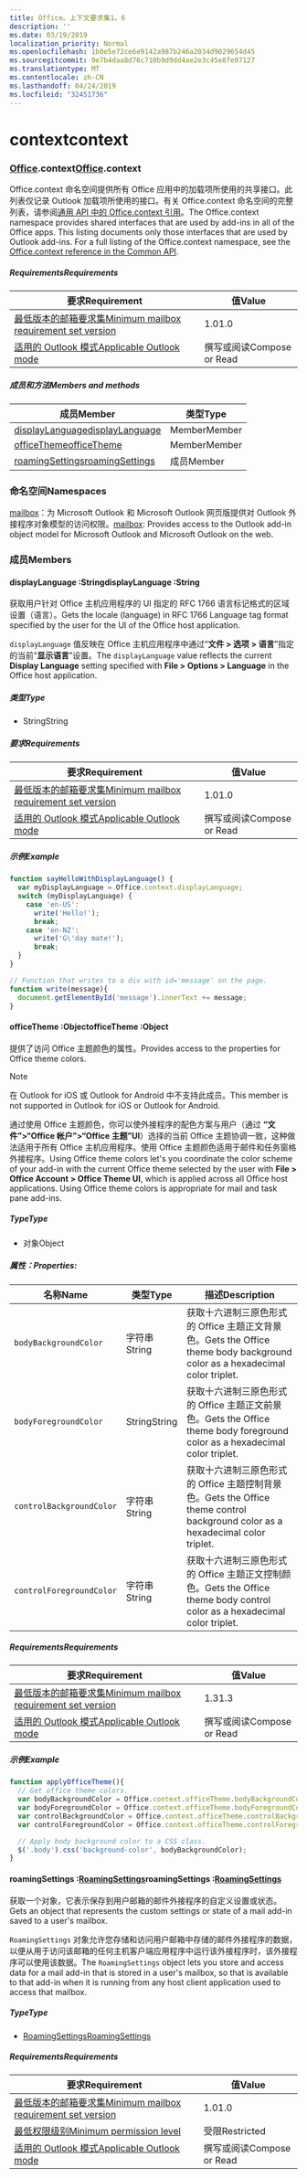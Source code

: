 ```yaml
---
title: Office。上下文要求集1。6
description: ''
ms.date: 03/19/2019
localization_priority: Normal
ms.openlocfilehash: 1b0e5e72ce6e9142a987b246a2034d9029654d45
ms.sourcegitcommit: 9e7b4daa8d76c710b9d9dd4ae2e3c45e8fe07127
ms.translationtype: MT
ms.contentlocale: zh-CN
ms.lasthandoff: 04/24/2019
ms.locfileid: "32451736"
---
```

# <a name="context"></a><span data-ttu-id="aeec3-102">context</span><span class="sxs-lookup"><span data-stu-id="aeec3-102">context</span></span>

### <a name="officeofficemdcontext"></a><span data-ttu-id="aeec3-103">[Office](Office.md).context</span><span class="sxs-lookup"><span data-stu-id="aeec3-103">[Office](Office.md).context</span></span>

<span data-ttu-id="aeec3-p101">Office.context 命名空间提供所有 Office 应用中的加载项所使用的共享接口。此列表仅记录 Outlook 加载项所使用的接口。有关 Office.context 命名空间的完整列表，请参阅[通用 API 中的 Office.context 引用](/javascript/api/office/office.context)。</span><span class="sxs-lookup"><span data-stu-id="aeec3-p101">The Office.context namespace provides shared interfaces that are used by add-ins in all of the Office apps. This listing documents only those interfaces that are used by Outlook add-ins. For a full listing of the Office.context namespace, see the [Office.context reference in the Common API](/javascript/api/office/office.context).</span></span>

##### <a name="requirements"></a><span data-ttu-id="aeec3-106">Requirements</span><span class="sxs-lookup"><span data-stu-id="aeec3-106">Requirements</span></span>

|<span data-ttu-id="aeec3-107">要求</span><span class="sxs-lookup"><span data-stu-id="aeec3-107">Requirement</span></span>| <span data-ttu-id="aeec3-108">值</span><span class="sxs-lookup"><span data-stu-id="aeec3-108">Value</span></span>|
|---|---|
|[<span data-ttu-id="aeec3-109">最低版本的邮箱要求集</span><span class="sxs-lookup"><span data-stu-id="aeec3-109">Minimum mailbox requirement set version</span></span>](/office/dev/add-ins/reference/requirement-sets/outlook-api-requirement-sets)| <span data-ttu-id="aeec3-110">1.0</span><span class="sxs-lookup"><span data-stu-id="aeec3-110">1.0</span></span>|
|[<span data-ttu-id="aeec3-111">适用的 Outlook 模式</span><span class="sxs-lookup"><span data-stu-id="aeec3-111">Applicable Outlook mode</span></span>](/outlook/add-ins/#extension-points)| <span data-ttu-id="aeec3-112">撰写或阅读</span><span class="sxs-lookup"><span data-stu-id="aeec3-112">Compose or Read</span></span>|

##### <a name="members-and-methods"></a><span data-ttu-id="aeec3-113">成员和方法</span><span class="sxs-lookup"><span data-stu-id="aeec3-113">Members and methods</span></span>

| <span data-ttu-id="aeec3-114">成员</span><span class="sxs-lookup"><span data-stu-id="aeec3-114">Member</span></span> | <span data-ttu-id="aeec3-115">类型</span><span class="sxs-lookup"><span data-stu-id="aeec3-115">Type</span></span> |
|--------|------|
| [<span data-ttu-id="aeec3-116">displayLanguage</span><span class="sxs-lookup"><span data-stu-id="aeec3-116">displayLanguage</span></span>](#displaylanguage-string) | <span data-ttu-id="aeec3-117">Member</span><span class="sxs-lookup"><span data-stu-id="aeec3-117">Member</span></span> |
| [<span data-ttu-id="aeec3-118">officeTheme</span><span class="sxs-lookup"><span data-stu-id="aeec3-118">officeTheme</span></span>](#officetheme-object) | <span data-ttu-id="aeec3-119">Member</span><span class="sxs-lookup"><span data-stu-id="aeec3-119">Member</span></span> |
| [<span data-ttu-id="aeec3-120">roamingSettings</span><span class="sxs-lookup"><span data-stu-id="aeec3-120">roamingSettings</span></span>](#roamingsettings-roamingsettings) | <span data-ttu-id="aeec3-121">成员</span><span class="sxs-lookup"><span data-stu-id="aeec3-121">Member</span></span> |

### <a name="namespaces"></a><span data-ttu-id="aeec3-122">命名空间</span><span class="sxs-lookup"><span data-stu-id="aeec3-122">Namespaces</span></span>

<span data-ttu-id="aeec3-123">[mailbox](office.context.mailbox.md)：为 Microsoft Outlook 和 Microsoft Outlook 网页版提供对 Outlook 外接程序对象模型的访问权限。</span><span class="sxs-lookup"><span data-stu-id="aeec3-123">[mailbox](office.context.mailbox.md): Provides access to the Outlook add-in object model for Microsoft Outlook and Microsoft Outlook on the web.</span></span>

### <a name="members"></a><span data-ttu-id="aeec3-124">成员</span><span class="sxs-lookup"><span data-stu-id="aeec3-124">Members</span></span>

####  <a name="displaylanguage-string"></a><span data-ttu-id="aeec3-125">displayLanguage :String</span><span class="sxs-lookup"><span data-stu-id="aeec3-125">displayLanguage :String</span></span>

<span data-ttu-id="aeec3-126">获取用户针对 Office 主机应用程序的 UI 指定的 RFC 1766 语言标记格式的区域设置（语言）。</span><span class="sxs-lookup"><span data-stu-id="aeec3-126">Gets the locale (language) in RFC 1766 Language tag format specified by the user for the UI of the Office host application.</span></span>

<span data-ttu-id="aeec3-127">`displayLanguage` 值反映在 Office 主机应用程序中通过“**文件 > 选项 > 语言**”指定的当前“**显示语言**”设置。</span><span class="sxs-lookup"><span data-stu-id="aeec3-127">The `displayLanguage` value reflects the current **Display Language** setting specified with **File > Options > Language** in the Office host application.</span></span>

##### <a name="type"></a><span data-ttu-id="aeec3-128">类型</span><span class="sxs-lookup"><span data-stu-id="aeec3-128">Type</span></span>

*   <span data-ttu-id="aeec3-129">String</span><span class="sxs-lookup"><span data-stu-id="aeec3-129">String</span></span>

##### <a name="requirements"></a><span data-ttu-id="aeec3-130">要求</span><span class="sxs-lookup"><span data-stu-id="aeec3-130">Requirements</span></span>

|<span data-ttu-id="aeec3-131">要求</span><span class="sxs-lookup"><span data-stu-id="aeec3-131">Requirement</span></span>| <span data-ttu-id="aeec3-132">值</span><span class="sxs-lookup"><span data-stu-id="aeec3-132">Value</span></span>|
|---|---|
|[<span data-ttu-id="aeec3-133">最低版本的邮箱要求集</span><span class="sxs-lookup"><span data-stu-id="aeec3-133">Minimum mailbox requirement set version</span></span>](/office/dev/add-ins/reference/requirement-sets/outlook-api-requirement-sets)| <span data-ttu-id="aeec3-134">1.0</span><span class="sxs-lookup"><span data-stu-id="aeec3-134">1.0</span></span>|
|[<span data-ttu-id="aeec3-135">适用的 Outlook 模式</span><span class="sxs-lookup"><span data-stu-id="aeec3-135">Applicable Outlook mode</span></span>](/outlook/add-ins/#extension-points)| <span data-ttu-id="aeec3-136">撰写或阅读</span><span class="sxs-lookup"><span data-stu-id="aeec3-136">Compose or Read</span></span>|

##### <a name="example"></a><span data-ttu-id="aeec3-137">示例</span><span class="sxs-lookup"><span data-stu-id="aeec3-137">Example</span></span>

```javascript
function sayHelloWithDisplayLanguage() {
  var myDisplayLanguage = Office.context.displayLanguage;
  switch (myDisplayLanguage) {
    case 'en-US':
      write('Hello!');
      break;
    case 'en-NZ':
      write('G\'day mate!');
      break;
  }
}

// Function that writes to a div with id='message' on the page.
function write(message){
  document.getElementById('message').innerText += message;
}
```

####  <a name="officetheme-object"></a><span data-ttu-id="aeec3-138">officeTheme :Object</span><span class="sxs-lookup"><span data-stu-id="aeec3-138">officeTheme :Object</span></span>

<span data-ttu-id="aeec3-139">提供了访问 Office 主题颜色的属性。</span><span class="sxs-lookup"><span data-stu-id="aeec3-139">Provides access to the properties for Office theme colors.</span></span>

> [!NOTE]
> <span data-ttu-id="aeec3-140">在 Outlook for iOS 或 Outlook for Android 中不支持此成员。</span><span class="sxs-lookup"><span data-stu-id="aeec3-140">This member is not supported in Outlook for iOS or Outlook for Android.</span></span>

<span data-ttu-id="aeec3-p102">通过使用 Office 主题颜色，你可以使外接程序的配色方案与用户（通过 **“文件”>“Office 帐户”>“Office 主题”UI**）选择的当前 Office 主题协调一致，这种做法适用于所有 Office 主机应用程序。使用 Office 主题颜色适用于邮件和任务窗格外接程序。</span><span class="sxs-lookup"><span data-stu-id="aeec3-p102">Using Office theme colors let's you coordinate the color scheme of your add-in with the current Office theme selected by the user with **File > Office Account > Office Theme UI**, which is applied across all Office host applications. Using Office theme colors is appropriate for mail and task pane add-ins.</span></span>

##### <a name="type"></a><span data-ttu-id="aeec3-143">Type</span><span class="sxs-lookup"><span data-stu-id="aeec3-143">Type</span></span>

*   <span data-ttu-id="aeec3-144">对象</span><span class="sxs-lookup"><span data-stu-id="aeec3-144">Object</span></span>

##### <a name="properties"></a><span data-ttu-id="aeec3-145">属性：</span><span class="sxs-lookup"><span data-stu-id="aeec3-145">Properties:</span></span>

|<span data-ttu-id="aeec3-146">名称</span><span class="sxs-lookup"><span data-stu-id="aeec3-146">Name</span></span>| <span data-ttu-id="aeec3-147">类型</span><span class="sxs-lookup"><span data-stu-id="aeec3-147">Type</span></span>| <span data-ttu-id="aeec3-148">描述</span><span class="sxs-lookup"><span data-stu-id="aeec3-148">Description</span></span>|
|---|---|---|
|`bodyBackgroundColor`| <span data-ttu-id="aeec3-149">字符串</span><span class="sxs-lookup"><span data-stu-id="aeec3-149">String</span></span>|<span data-ttu-id="aeec3-150">获取十六进制三原色形式的 Office 主题正文背景色。</span><span class="sxs-lookup"><span data-stu-id="aeec3-150">Gets the Office theme body background color as a hexadecimal color triplet.</span></span>|
|`bodyForegroundColor`| <span data-ttu-id="aeec3-151">String</span><span class="sxs-lookup"><span data-stu-id="aeec3-151">String</span></span>|<span data-ttu-id="aeec3-152">获取十六进制三原色形式的 Office 主题正文前景色。</span><span class="sxs-lookup"><span data-stu-id="aeec3-152">Gets the Office theme body foreground color as a hexadecimal color triplet.</span></span>|
|`controlBackgroundColor`| <span data-ttu-id="aeec3-153">字符串</span><span class="sxs-lookup"><span data-stu-id="aeec3-153">String</span></span>|<span data-ttu-id="aeec3-154">获取十六进制三原色形式的 Office 主题控制背景色。</span><span class="sxs-lookup"><span data-stu-id="aeec3-154">Gets the Office theme control background color as a hexadecimal color triplet.</span></span>|
|`controlForegroundColor`| <span data-ttu-id="aeec3-155">字符串</span><span class="sxs-lookup"><span data-stu-id="aeec3-155">String</span></span>|<span data-ttu-id="aeec3-156">获取十六进制三原色形式的 Office 主题正文控制颜色。</span><span class="sxs-lookup"><span data-stu-id="aeec3-156">Gets the Office theme body control color as a hexadecimal color triplet.</span></span>|

##### <a name="requirements"></a><span data-ttu-id="aeec3-157">Requirements</span><span class="sxs-lookup"><span data-stu-id="aeec3-157">Requirements</span></span>

|<span data-ttu-id="aeec3-158">要求</span><span class="sxs-lookup"><span data-stu-id="aeec3-158">Requirement</span></span>| <span data-ttu-id="aeec3-159">值</span><span class="sxs-lookup"><span data-stu-id="aeec3-159">Value</span></span>|
|---|---|
|[<span data-ttu-id="aeec3-160">最低版本的邮箱要求集</span><span class="sxs-lookup"><span data-stu-id="aeec3-160">Minimum mailbox requirement set version</span></span>](/office/dev/add-ins/reference/requirement-sets/outlook-api-requirement-sets)| <span data-ttu-id="aeec3-161">1.3</span><span class="sxs-lookup"><span data-stu-id="aeec3-161">1.3</span></span>|
|[<span data-ttu-id="aeec3-162">适用的 Outlook 模式</span><span class="sxs-lookup"><span data-stu-id="aeec3-162">Applicable Outlook mode</span></span>](/outlook/add-ins/#extension-points)| <span data-ttu-id="aeec3-163">撰写或阅读</span><span class="sxs-lookup"><span data-stu-id="aeec3-163">Compose or Read</span></span>|

##### <a name="example"></a><span data-ttu-id="aeec3-164">示例</span><span class="sxs-lookup"><span data-stu-id="aeec3-164">Example</span></span>

```javascript
function applyOfficeTheme(){
  // Get office theme colors.
  var bodyBackgroundColor = Office.context.officeTheme.bodyBackgroundColor;
  var bodyForegroundColor = Office.context.officeTheme.bodyForegroundColor;
  var controlBackgroundColor = Office.context.officeTheme.controlBackgroundColor
  var controlForegroundColor = Office.context.officeTheme.controlForegroundColor;

  // Apply body background color to a CSS class.
  $('.body').css('background-color', bodyBackgroundColor);
}
```

####  <a name="roamingsettings-roamingsettingsjavascriptapioutlook16officeroamingsettings"></a><span data-ttu-id="aeec3-165">roamingSettings :[RoamingSettings](/javascript/api/outlook_1_6/office.RoamingSettings)</span><span class="sxs-lookup"><span data-stu-id="aeec3-165">roamingSettings :[RoamingSettings](/javascript/api/outlook_1_6/office.RoamingSettings)</span></span>

<span data-ttu-id="aeec3-166">获取一个对象，它表示保存到用户邮箱的邮件外接程序的自定义设置或状态。</span><span class="sxs-lookup"><span data-stu-id="aeec3-166">Gets an object that represents the custom settings or state of a mail add-in saved to a user's mailbox.</span></span>

<span data-ttu-id="aeec3-167">`RoamingSettings` 对象允许您存储和访问用户邮箱中存储的邮件外接程序的数据，以便从用于访问该邮箱的任何主机客户端应用程序中运行该外接程序时，该外接程序可以使用该数据。</span><span class="sxs-lookup"><span data-stu-id="aeec3-167">The `RoamingSettings` object lets you store and access data for a mail add-in that is stored in a user's mailbox, so that is available to that add-in when it is running from any host client application used to access that mailbox.</span></span>

##### <a name="type"></a><span data-ttu-id="aeec3-168">Type</span><span class="sxs-lookup"><span data-stu-id="aeec3-168">Type</span></span>

*   [<span data-ttu-id="aeec3-169">RoamingSettings</span><span class="sxs-lookup"><span data-stu-id="aeec3-169">RoamingSettings</span></span>](/javascript/api/outlook_1_6/office.RoamingSettings)

##### <a name="requirements"></a><span data-ttu-id="aeec3-170">Requirements</span><span class="sxs-lookup"><span data-stu-id="aeec3-170">Requirements</span></span>

|<span data-ttu-id="aeec3-171">要求</span><span class="sxs-lookup"><span data-stu-id="aeec3-171">Requirement</span></span>| <span data-ttu-id="aeec3-172">值</span><span class="sxs-lookup"><span data-stu-id="aeec3-172">Value</span></span>|
|---|---|
|[<span data-ttu-id="aeec3-173">最低版本的邮箱要求集</span><span class="sxs-lookup"><span data-stu-id="aeec3-173">Minimum mailbox requirement set version</span></span>](/office/dev/add-ins/reference/requirement-sets/outlook-api-requirement-sets)| <span data-ttu-id="aeec3-174">1.0</span><span class="sxs-lookup"><span data-stu-id="aeec3-174">1.0</span></span>|
|[<span data-ttu-id="aeec3-175">最低权限级别</span><span class="sxs-lookup"><span data-stu-id="aeec3-175">Minimum permission level</span></span>](/outlook/add-ins/understanding-outlook-add-in-permissions)| <span data-ttu-id="aeec3-176">受限</span><span class="sxs-lookup"><span data-stu-id="aeec3-176">Restricted</span></span>|
|[<span data-ttu-id="aeec3-177">适用的 Outlook 模式</span><span class="sxs-lookup"><span data-stu-id="aeec3-177">Applicable Outlook mode</span></span>](/outlook/add-ins/#extension-points)| <span data-ttu-id="aeec3-178">撰写或阅读</span><span class="sxs-lookup"><span data-stu-id="aeec3-178">Compose or Read</span></span>|
